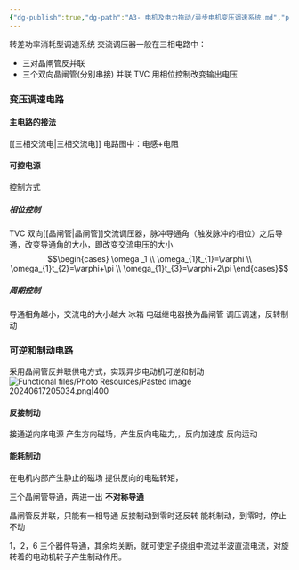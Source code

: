 ```yaml
---
{"dg-publish":true,"dg-path":"A3- 电机及电力拖动/异步电机变压调速系统.md","permalink":"/A3- 电机及电力拖动/异步电机变压调速系统/","dgPassFrontmatter":true,"noteIcon":"","created":"2024-06-05T20:30:15.000+08:00","updated":"2025-08-03T10:59:29.928+08:00"}
---
```


转差功率消耗型调速系统
交流调压器一般在三相电路中：
- 三对晶闸管反并联
- 三个双向晶闸管(分别串接) 并联  TVC
用相位控制改变输出电压
### 变压调速电路
#### 主电路的接法
[[三相交流电\|三相交流电]]    电路图中：电感+电阻

#### 可控电源
控制方式
##### 相位控制
TVC   双向[[晶闸管\|晶闸管]]交流调压器，脉冲导通角（触发脉冲的相位）之后导通，改变导通角的大小，即改变交流电压的大小 
$$\begin{cases}
\omega _1 \\
\omega_{1}t_{1}=\varphi \\
\omega_{1}t_{2}=\varphi+\pi \\
\omega_{1}t_{3}=\varphi+2\pi
\end{cases}$$
##### 周期控制
导通相角越小，交流电的大小越大
冰箱
电磁继电器换为晶闸管
调压调速，反转制动
### 可逆和制动电路
采用晶闸管反并联供电方式，实现异步电动机可逆和制动
![Functional files/Photo Resources/Pasted image 20240617205034.png|400](/img/user/Functional%20files/Photo%20Resources/Pasted%20image%2020240617205034.png)
#### 反接制动
接通逆向序电源
产生方向磁场，产生反向电磁力,，反向加速度
反向运动
#### 能耗制动
在电机内部产生静止的磁场
提供反向的电磁转矩，

三个晶闸管导通，两进一出   **不对称导通**

晶闸管反并联，只能有一相导通
反接制动到零时还反转
能耗制动，到零时，停止不动

1，2，6 三个器件导通，其余均关断，就可使定子绕组中流过半波直流电流，对旋转着的电动机转子产生制动作用。



